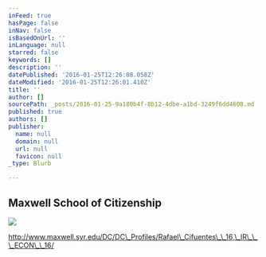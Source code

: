 ```yaml
---
inFeed: true
hasPage: false
inNav: false
isBasedOnUrl: ''
inLanguage: null
starred: false
keywords: []
description: ''
datePublished: '2016-01-25T12:26:08.058Z'
dateModified: '2016-01-25T12:26:01.410Z'
title: ''
author: []
sourcePath: _posts/2016-01-25-9a180b4f-8b12-4dbe-a1bd-3249f6dd4608.md
published: true
authors: []
publisher:
  name: null
  domain: null
  url: null
  favicon: null
_type: Blurb

---
```

## Maxwell School of Citizenship
![](https://s3-us-west-2.amazonaws.com/the-grid-img/p/a39b4dc957f5bfd73fdd5e1604c4b3f69d4da608.jpg)

http://www.maxwell.syr.edu/DC/DC\_Profiles/Rafael\_Cifuentes\_\_16,\_IR\_\_\_ECON\_\_16/